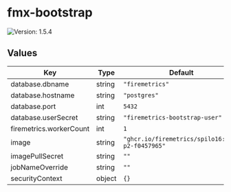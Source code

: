 # fmx-bootstrap

![Version: 1.5.4](https://img.shields.io/badge/Version-1.5.4-informational?style=flat-square)

## Values

| Key | Type | Default | Description |
|-----|------|---------|-------------|
| database.dbname | string | `"firemetrics"` |  |
| database.hostname | string | `"postgres"` |  |
| database.port | int | `5432` |  |
| database.userSecret | string | `"firemetrics-bootstrap-user"` |  |
| firemetrics.workerCount | int | `1` |  |
| image | string | `"ghcr.io/firemetrics/spilo16:3.3-p2-f0457965"` |  |
| imagePullSecret | string | `""` |  |
| jobNameOverride | string | `""` |  |
| securityContext | object | `{}` |  |

